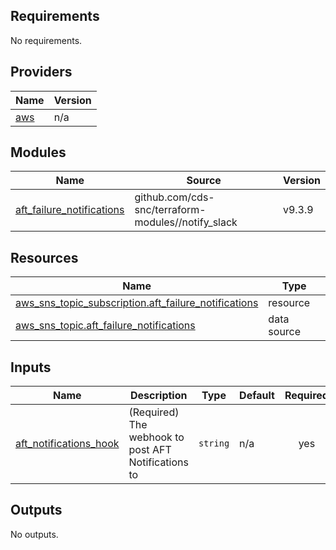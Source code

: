 ## Requirements

No requirements.

## Providers

| Name | Version |
|------|---------|
| <a name="provider_aws"></a> [aws](#provider\_aws) | n/a |

## Modules

| Name | Source | Version |
|------|--------|---------|
| <a name="module_aft_failure_notifications"></a> [aft\_failure\_notifications](#module\_aft\_failure\_notifications) | github.com/cds-snc/terraform-modules//notify_slack | v9.3.9 |

## Resources

| Name | Type |
|------|------|
| [aws_sns_topic_subscription.aft_failure_notifications](https://registry.terraform.io/providers/hashicorp/aws/latest/docs/resources/sns_topic_subscription) | resource |
| [aws_sns_topic.aft_failure_notifications](https://registry.terraform.io/providers/hashicorp/aws/latest/docs/data-sources/sns_topic) | data source |

## Inputs

| Name | Description | Type | Default | Required |
|------|-------------|------|---------|:--------:|
| <a name="input_aft_notifications_hook"></a> [aft\_notifications\_hook](#input\_aft\_notifications\_hook) | (Required) The webhook to post AFT Notifications to | `string` | n/a | yes |

## Outputs

No outputs.

